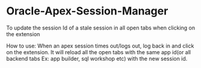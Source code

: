 # Oracle-Apex-Session-Manager
To update the session Id of a stale session in all open tabs when clicking on the extension

How to use:
When an apex session times out/logs out, log back in and click on the extension. 
It will reload all the open tabs with the same app id(or all backend tabs Ex: app builder, sql workshop etc) with the new session id.
